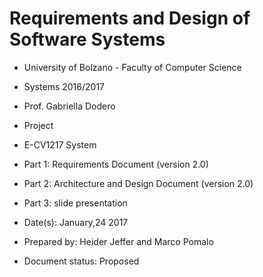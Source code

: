 # Requirements and Design of Software Systems
* University of Bolzano - Faculty of Computer Science
* Systems 2016/2017
* Prof. Gabriella Dodero
* Project
* E-CV1217 System
* Part 1: Requirements Document (version 2.0)
* Part 2: Architecture and Design Document (version 2.0)
* Part 3: slide presentation

* Date(s): January,24 2017
* Prepared by: Heider Jeffer and Marco Pomalo
* Document status: Proposed
